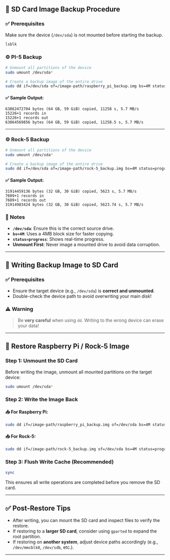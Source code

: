 ## 🔄 SD Card Image Backup Procedure

### ✅ Prerequisites
Make sure the device (`/dev/sda`) is not mounted before starting the backup.

```bash
lsblk
```

### ⚙️ PI-5 Backup

```bash
# Unmount all partitions of the device
sudo umount /dev/sda*

# Create a backup image of the entire drive
sudo dd if=/dev/sda of=/image-path/raspberry_pi_backup.img bs=4M status=progress
```

#### ✅ Sample Output:
```
63862472704 bytes (64 GB, 59 GiB) copied, 11258 s, 5.7 MB/s
15226+1 records in
15226+1 records out
63864569856 bytes (64 GB, 59 GiB) copied, 11258.5 s, 5.7 MB/s
```

---

### ⚙️ Rock-5 Backup

```bash
# Unmount all partitions of the device
sudo umount /dev/sda*

# Create a backup image of the entire drive
sudo dd if=/dev/sda of=/image-path/rock-5_backup.img bs=4M status=progress
```

#### ✅ Sample Output:
```
31914459136 bytes (32 GB, 30 GiB) copied, 5623 s, 5.7 MB/s
7609+1 records in
7609+1 records out
31914983424 bytes (32 GB, 30 GiB) copied, 5623.74 s, 5.7 MB/s
```

### 📝 Notes

- **`/dev/sda`**: Ensure this is the correct source drive.
- **`bs=4M`**: Uses a 4MB block size for faster copying.
- **`status=progress`**: Shows real-time progress.
- **Unmount First**: Never image a mounted drive to avoid data corruption.

---

## 🔁 Writing Backup Image to SD Card

### ✅ Prerequisites

- Ensure the target device (e.g., `/dev/sda`) is **correct and unmounted**.
- Double-check the device path to avoid overwriting your main disk!

### ⚠️ Warning  
> Be **very careful** when using `dd`. Writing to the wrong device can erase your data!

---

## 💾 Restore Raspberry Pi / Rock-5 Image

### Step 1: Unmount the SD Card

Before writing the image, unmount all mounted partitions on the target device:

```bash
sudo umount /dev/sda*
```

### Step 2: Write the Image Back

#### 📥 For Raspberry Pi:
```bash
sudo dd if=/image-path/raspberry_pi_backup.img of=/dev/sda bs=4M status=progress
```

#### 📥 For Rock-5:
```bash
sudo dd if=/image-path/rock-5_backup.img of=/dev/sda bs=4M status=progress
```

### Step 3: Flush Write Cache (Recommended)

```bash
sync
```

This ensures all write operations are completed before you remove the SD card.

---

## ✅ Post-Restore Tips

- After writing, you can mount the SD card and inspect files to verify the restore.
- If restoring to a **larger SD card**, consider using `gparted` to expand the root partition.
- If restoring on **another system**, adjust device paths accordingly (e.g., `/dev/mmcblk0`, `/dev/sdb`, etc.).

---
